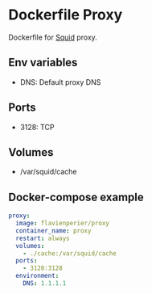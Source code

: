 # Dockerfile Proxy

Dockerfile for [Squid](https://github.com/squid-cache/squid) proxy.

## Env variables

- DNS: Default proxy DNS

## Ports

- 3128: TCP

## Volumes

- /var/squid/cache

## Docker-compose example

```yaml
proxy:
  image: flavienperier/proxy
  container_name: proxy
  restart: always
  volumes:
    - ./cache:/var/squid/cache
  ports:
    - 3128:3128
  environment:
    DNS: 1.1.1.1
```

